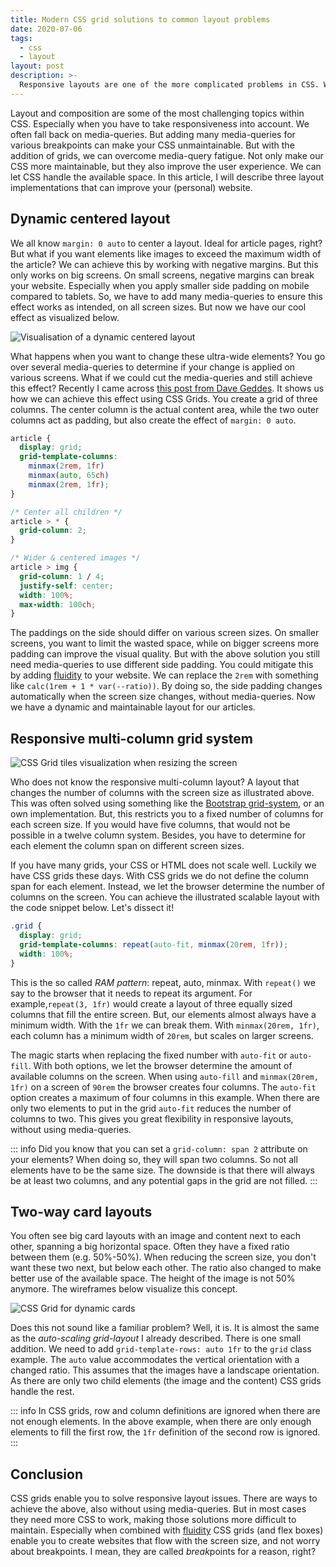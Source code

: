 ```yaml
---
title: Modern CSS grid solutions to common layout problems
date: 2020-07-06
tags:
  - css
  - layout
layout: post
description: >-
  Responsive layouts are one of the more complicated problems in CSS. With the addition of CSS grids, we are now able to solve complex problems.
---
```


Layout and composition are some of the most challenging topics within CSS. Especially when you have to take responsiveness into account. We often fall back on media-queries. But adding many media-queries for various breakpoints can make your CSS unmaintainable. But with the addition of grids, we can overcome media-query fatigue. Not only make our CSS more maintainable, but they also improve the user experience. We can let CSS handle the available space. In this article, I will describe three layout implementations that can improve your (personal) website.

## Dynamic centered layout

We all know `margin: 0 auto` to center a layout. Ideal for article pages, right? But what if you want elements like images to exceed the maximum width of the article? We can achieve this by working with negative margins. But this only works on big screens. On small screens, negative margins can break your website. Especially when you apply smaller side padding on mobile compared to tablets. So, we have to add many media-queries to ensure this effect works as intended, on all screen sizes. But now we have our cool effect as visualized below.

![Visualisation of a dynamic centered layout](/img/css-grid-article.png)

What happens when you want to change these ultra-wide elements? You go over several media-queries to determine if your change is applied on various screens. What if we could cut the media-queries and still achieve this effect? Recently I came across [this post from Dave Geddes](https://mastery.games/post/article-grid-layout). It shows us how we can achieve this effect using CSS Grids. You create a grid of three columns. The center column is the actual content area, while the two outer columns act as padding, but also create the effect of `margin: 0 auto`.

```css
article {
  display: grid;
  grid-template-columns:
    minmax(2rem, 1fr)
    minmax(auto, 65ch)
    minmax(2rem, 1fr);
}

/* Center all children */
article > * {
  grid-column: 2;
}

/* Wider & centered images */
article > img {
  grid-column: 1 / 4;
  justify-self: center;
  width: 100%;
  max-width: 100ch;
}
```

The paddings on the side should differ on various screen sizes. On smaller screens, you want to limit the wasted space, while on bigger screens more padding can improve the visual quality. But with the above solution you still need media-queries to use different side padding. You could mitigate this by adding [fluidity](/writing/fluid-interfaces-using-css) to your website. We can replace the `2rem` with something like `calc(1rem + 1 * var(--ratio))`. By doing so, the side padding changes automatically when the screen size changes, without media-queries. Now we have a dynamic and maintainable layout for our articles.

## Responsive multi-column grid system

![CSS Grid tiles visualization when resizing the screen](/img/css-grid-tiles.png)

Who does not know the responsive multi-column layout? A layout that changes the number of columns with the screen size as illustrated above. This was often solved using something like the [Bootstrap grid-system](https://getbootstrap.com/docs/4.0/layout/grid/), or an own implementation. But, this restricts you to a fixed number of columns for each screen size. If you would have five columns, that would not be possible in a twelve column system. Besides, you have to determine for each element the column span on different screen sizes.

If you have many grids, your CSS or HTML does not scale well. Luckily we have CSS grids these days. With CSS grids we do not define the column span for each element. Instead, we let the browser determine the number of columns on the screen. You can achieve the illustrated scalable layout with the code snippet below. Let's dissect it!

```css
.grid {
  display: grid;
  grid-template-columns: repeat(auto-fit, minmax(20rem, 1fr));
  width: 100%;
}
```

This is the so called _RAM pattern_: repeat, auto, minmax. With `repeat()` we say to the browser that it needs to repeat its argument. For example,`repeat(3, 1fr)` would create a layout of three equally sized columns that fill the entire screen. But, our elements almost always have a minimum width. With the `1fr` we can break them. With `minmax(20rem, 1fr)`, each column has a minimum width of `20rem`, but scales on larger screens.

The magic starts when replacing the fixed number with `auto-fit` or `auto-fill`. With both options, we let the browser determine the amount of available columns on the screen. When using `auto-fill` and `minmax(20rem, 1fr)` on a screen of `90rem` the browser creates four columns. The `auto-fit` option creates a maximum of four columns in this example. When there are only two elements to put in the grid `auto-fit` reduces the number of columns to two. This gives you great flexibility in responsive layouts, without using media-queries.

::: info
Did you know that you can set a `grid-column: span 2` attribute on your elements? When doing so, they will span two columns. So not all elements have to be the same size. The downside is that there will always be at least two columns, and any potential gaps in the grid are not filled.
:::

## Two-way card layouts

You often see big card layouts with an image and content next to each other, spanning a big horizontal space. Often they have a fixed ratio between them (e.g. 50%-50%). When reducing the screen size, you don't want these two next, but below each other. The ratio also changed to make better use of the available space. The height of the image is not 50% anymore. The wireframes below visualize this concept.

![CSS Grid for dynamic cards](/img/css-grid-card.png)

Does this not sound like a familiar problem? Well, it is. It is almost the same as the _auto-scaling grid-layout_ I already described. There is one small addition. We need to add `grid-template-rows: auto 1fr` to the `grid` class example. The `auto` value accommodates the vertical orientation with a changed ratio. This assumes that the images have a landscape orientation. As there are only two child elements (the image and the content) CSS grids handle the rest.

::: info
In CSS grids, row and column definitions are ignored when there are not enough elements. In the above example, when there are only enough elements to fill the first row, the `1fr` definition of the second row is ignored.
:::

## Conclusion

CSS grids enable you to solve responsive layout issues. There are ways to achieve the above, also without using media-queries. But in most cases they need more CSS to work, making those solutions more difficult to maintain. Especially when combined with [fluidity](/writing/fluid-interfaces-using-css) CSS grids (and flex boxes) enable you to create websites that flow with the screen size, and not worry about breakpoints. I mean, they are called *break*points for a reason, right?
